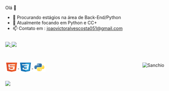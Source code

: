 Olá 👋

- 🔭 Procurando estágios na área de Back-End/Python 
- 📕 Atualmente focando em Python e CC+
- 📫 Contato em : joaovictoralvescosta051@gmail.com

 ##

 <div>
  <a href="https://github.com/saak01">
  <img height="180em" src="https://github-readme-stats.vercel.app/api?username=saak01&show_icons=true&theme=dark&show=true&count_private=true"/>
  <img height="180em" src="https://github-readme-stats.vercel.app/api/top-langs/?username=saak01&layout=compact&langs_count=7&theme=dark"/>
</div>
  
 ##
 
<div style="display: inline_block"><br>
 
  <img align="center" alt="sak-HTML" height="30" width="40" src="https://raw.githubusercontent.com/devicons/devicon/master/icons/html5/html5-original.svg">
  <img align="center" alt="sak-CSS" height="30" width="40" src="https://raw.githubusercontent.com/devicons/devicon/master/icons/css3/css3-original.svg">
  <img align="center" alt="sak-Python" height="30" width="40" src="https://raw.githubusercontent.com/devicons/devicon/master/icons/python/python-original.svg">
  <img align="right" height="175em" alt="Sanchio" src="https://64.media.tumblr.com/915c0f4bcfbcc61d06bda48f07449166/a7efc75cfd698e6c-f5/s540x810/ac2123dcba017bb01dc29c7f4f18879d7c85a5ec.gifv">
</div>
 
 ##
 
 <div> 
  <a href="https://twitter.com/eusak_" target="_blank"><img src="https://img.shields.io/badge/Twitter-1DA1F2?style=for-the-badge&logo=twitter&logoColor=white" target="_blank"></a>
  
